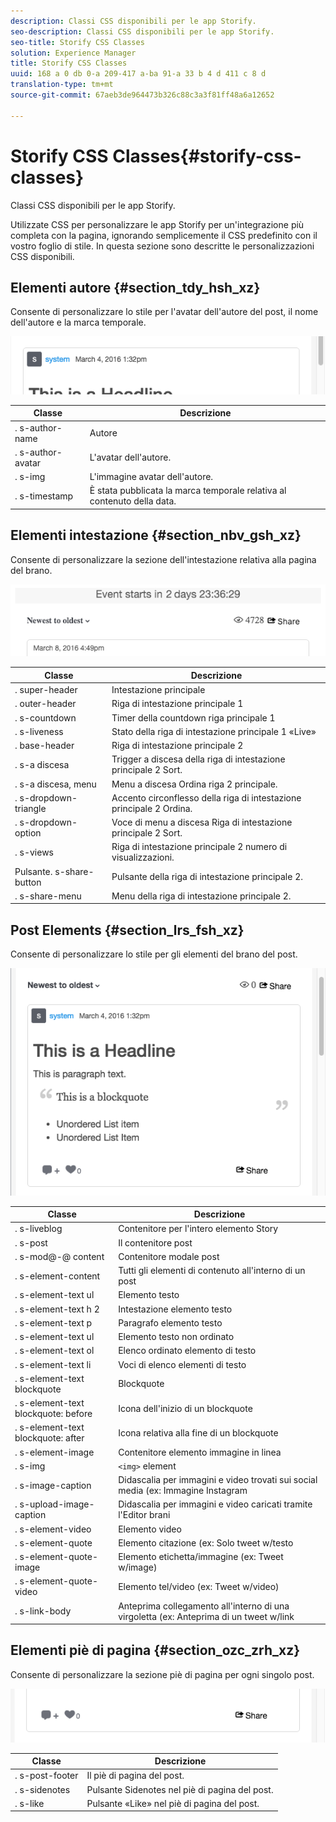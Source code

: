 ```yaml
---
description: Classi CSS disponibili per le app Storify.
seo-description: Classi CSS disponibili per le app Storify.
seo-title: Storify CSS Classes
solution: Experience Manager
title: Storify CSS Classes
uuid: 168 a 0 db 0-a 209-417 a-ba 91-a 33 b 4 d 411 c 8 d
translation-type: tm+mt
source-git-commit: 67aeb3de964473b326c88c3a3f81ff48a6a12652

---
```



# Storify CSS Classes{#storify-css-classes}

Classi CSS disponibili per le app Storify.

Utilizzate CSS per personalizzare le app Storify per un'integrazione più completa con la pagina, ignorando semplicemente il CSS predefinito con il vostro foglio di stile. In questa sezione sono descritte le personalizzazioni CSS disponibili.

## Elementi autore {#section_tdy_hsh_xz}

Consente di personalizzare lo stile per l'avatar dell'autore del post, il nome dell'autore e la marca temporale.

![](assets/StorifyAuthorCSS.png)

| Classe | Descrizione |
|---|---|
| . s-author-name | Autore |
| . s-author-avatar | L'avatar dell'autore. |
| . s-img | L'immagine avatar dell'autore. |
| . s-timestamp | È stata pubblicata la marca temporale relativa al contenuto della data. |

## Elementi intestazione {#section_nbv_gsh_xz}

Consente di personalizzare la sezione dell'intestazione relativa alla pagina del brano.

![](assets/StorifyHeaderCSS-countdown-1.png)

| **Classe** | **Descrizione** |
|---|---|
| . super-header | Intestazione principale |
| . outer-header | Riga di intestazione principale 1 |
| . s-countdown | Timer della countdown riga principale 1 |
| . s-liveness | Stato della riga di intestazione principale 1 «Live» |
| . base-header | Riga di intestazione principale 2 |
| . s-a discesa | Trigger a discesa della riga di intestazione principale 2 Sort. |
| . s-a discesa, menu | Menu a discesa Ordina riga 2 principale. |
| . s-dropdown-triangle | Accento circonflesso della riga di intestazione principale 2 Ordina. |
| . s-dropdown-option | Voce di menu a discesa Riga di intestazione principale 2 Sort. |
| . s-views | Riga di intestazione principale 2 numero di visualizzazioni. |
| Pulsante. s-share-button | Pulsante della riga di intestazione principale 2. |
| . s-share-menu | Menu della riga di intestazione principale 2. |

## Post Elements {#section_lrs_fsh_xz}

Consente di personalizzare lo stile per gli elementi del brano del post.

![](assets/StorifyPostCSS.png)

| **Classe** | **Descrizione** |
|---|---|
| . s-liveblog | Contenitore per l'intero elemento Story |
| . s-post | Il contenitore post |
| . s-mod@-@ content | Contenitore modale post |
| . s-element-content | Tutti gli elementi di contenuto all'interno di un post |
| . s-element-text ul | Elemento testo |
| . s-element-text h 2 | Intestazione elemento testo |
| . s-element-text p | Paragrafo elemento testo |
| . s-element-text ul | Elemento testo non ordinato |
| . s-element-text ol | Elenco ordinato elemento di testo |
| . s-element-text li | Voci di elenco elementi di testo |
| . s-element-text blockquote | Blockquote |
| . s-element-text blockquote: before | Icona dell'inizio di un blockquote |
| . s-element-text blockquote: after | Icona relativa alla fine di un blockquote |
| . s-element-image | Contenitore elemento immagine in linea |
| . s-img | `<img>` element |
| . s-image-caption | Didascalia per immagini e video trovati sui social media (ex: Immagine Instagram |
| . s-upload-image-caption | Didascalia per immagini e video caricati tramite l'Editor brani |
| . s-element-video | Elemento video |
| . s-element-quote | Elemento citazione (ex: Solo tweet w/testo |
| . s-element-quote-image | Elemento etichetta/immagine (ex: Tweet w/image) |
| . s-element-quote-video | Elemento tel/video (ex: Tweet w/video) |
| . s-link-body | Anteprima collegamento all'interno di una virgoletta (ex: Anteprima di un tweet w/link |

## Elementi piè di pagina {#section_ozc_zrh_xz}

Consente di personalizzare la sezione piè di pagina per ogni singolo post.

![](assets/storify_CSS_footer.png)

| **Classe** | **Descrizione** |
|---|---|
| . s-post-footer | Il piè di pagina del post. |
| . s-sidenotes | Pulsante Sidenotes nel piè di pagina del post. |
| . s-like | Pulsante «Like» nel piè di pagina del post. |
